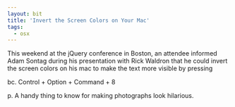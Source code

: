 ```yaml
---
layout: bit
title: 'Invert the Screen Colors on Your Mac'
tags:
  - osx
---
```


This weekend at the jQuery conference in Boston, an attendee informed Adam Sontag during his presentation with Rick Waldron that he could invert the screen colors on his mac to make the text more visible by pressing

bc. Control + Option + Command + 8

p. A handy thing to know for making photographs look hilarious.
